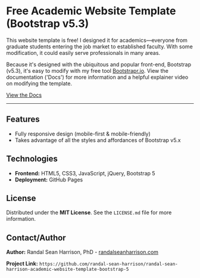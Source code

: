 # Free Academic Website Template (Bootstrap v5.3)

This website template is free! I designed it for academics—everyone from graduate students entering the job market to established faculty. With some modification, it could easily serve professionals in many areas. 

Because it's designed with the ubiquitous and popular front-end, Bootstrap (v5.3), it's easy to modify with my free tool <a href="https://bootstrapr.io" target="_blank">Bootstrapr.io</a>. View the documentation ('Docs') for more information and a helpful explainer video on modifying the template.


<a href="https://randal-sean-harrison.github.io/randal-sean-harrison-academic-website-template-bootstrap-5/docs.html" target="_blank">View the Docs</a>

--- 

## Features

* Fully responsive design (mobile-first & mobile-friendly)
* Takes advantage of all the styles and affordances of Bootstrap v5.x

## Technologies

* **Frontend:** HTML5, CSS3, JavaScript, jQuery, Bootstrap 5
* **Deployment:** GitHub Pages

## License

Distributed under the **MIT License**. See the `LICENSE.md` file for more information.

## Contact/Author

**Author:** Randal Sean Harrison, PhD - [randalseanharrison.com](https://github.com/yourgithubhandle)

**Project Link:** `https://github.com/randal-sean-harrison/randal-sean-harrison-academic-website-template-bootstrap-5`